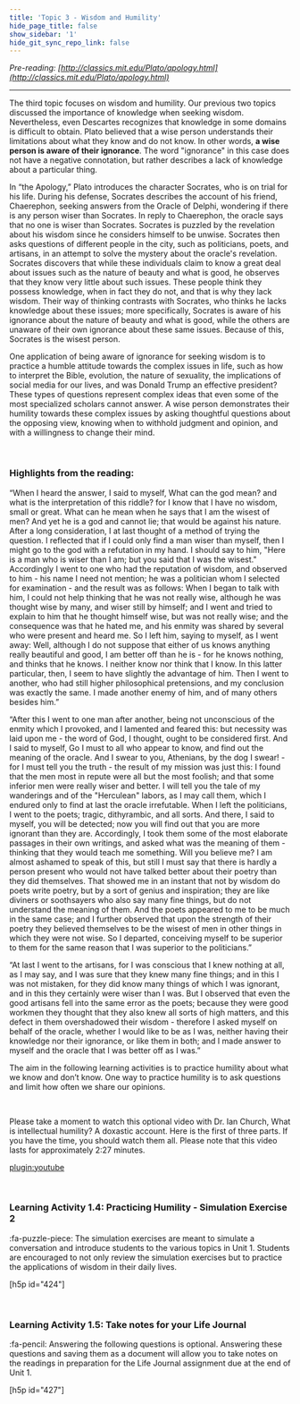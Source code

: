 ```yaml
---
title: 'Topic 3 - Wisdom and Humility'
hide_page_title: false
show_sidebar: '1'
hide_git_sync_repo_link: false
---
```




_Pre-reading: [http://classics.mit.edu/Plato/apology.html](http://classics.mit.edu/Plato/apology.html)_
_____________

The third topic focuses on wisdom and humility. Our previous two topics discussed the importance of knowledge when seeking wisdom. Nevertheless, even Descartes recognizes that knowledge in some domains is difficult to obtain. Plato believed that a wise person understands their limitations about what they know and do not know. In other words, **a wise person is aware of their ignorance**. The word "ignorance" in this case does not have a negative connotation, but rather describes a lack of knowledge about a particular thing.

In “the Apology,” Plato introduces the character Socrates, who is on trial for his life. During his defense, Socrates describes the account of his friend, Chaerephon, seeking answers from the Oracle of Delphi, wondering if there is any person wiser than Socrates. In reply to Chaerephon, the oracle says that no one is wiser than Socrates. Socrates is puzzled by the revelation about his wisdom since he considers himself to be unwise. Socrates then asks questions of different people in the city, such as politicians, poets, and artisans, in an attempt to solve the mystery about the oracle's revelation. Socrates discovers that while these individuals claim to know a great deal about issues such as the nature of beauty and what is good, he observes that they know very little about such issues. These people think they possess knowledge, when in fact they do not, and that is why they lack wisdom. Their way of thinking contrasts with Socrates, who thinks he lacks knowledge about these issues; more specifically, Socrates is aware of his ignorance about the nature of beauty and what is good, while the others are unaware of their own ignorance about these same issues. Because of this, Socrates is the wisest person.   

One application of being aware of ignorance for seeking wisdom is to practice a humble attitude towards the complex issues in life, such as how to interpret the Bible, evolution, the nature of sexuality, the implications of social media for our lives, and was Donald Trump an effective president? These types of questions represent complex ideas that even some of the most specialized scholars cannot answer. A wise person demonstrates their humility towards these complex issues by asking thoughtful questions about the opposing view, knowing when to withhold judgment and opinion, and with a willingness to change their mind.


&nbsp;

### Highlights from the reading:

“When I heard the answer, I said to myself, What can the god mean? and what is the interpretation of this riddle? for I know that I have no wisdom, small or great. What can he mean when he says that I am the wisest of men? And yet he is a god and cannot lie; that would be against his nature. After a long consideration, I at last thought of a method of trying the question. I reflected that if I could only find a man wiser than myself, then I might go to the god with a refutation in my hand. I should say to him, "Here is a man who is wiser than I am; but you said that I was the wisest." Accordingly I went to one who had the reputation of wisdom, and observed to him - his name I need not mention; he was a politician whom I selected for examination - and the result was as follows: When I began to talk with him, I could not help thinking that he was not really wise, although he was thought wise by many, and wiser still by himself; and I went and tried to explain to him that he thought himself wise, but was not really wise; and the consequence was that he hated me, and his enmity was shared by several who were present and heard me. So I left him, saying to myself, as I went away: Well, although I do not suppose that either of us knows anything really beautiful and good, I am better off than he is - for he knows nothing, and thinks that he knows. I neither know nor think that I know. In this latter particular, then, I seem to have slightly the advantage of him. Then I went to another, who had still higher philosophical pretensions, and my conclusion was exactly the same. I made another enemy of him, and of many others besides him.”

“After this I went to one man after another, being not unconscious of the enmity which I provoked, and I lamented and feared this: but necessity was laid upon me - the word of God, I thought, ought to be considered first. And I said to myself, Go I must to all who appear to know, and find out the meaning of the oracle. And I swear to you, Athenians, by the dog I swear! - for I must tell you the truth - the result of my mission was just this: I found that the men most in repute were all but the most foolish; and that some inferior men were really wiser and better. I will tell you the tale of my wanderings and of the "Herculean" labors, as I may call them, which I endured only to find at last the oracle irrefutable. When I left the politicians, I went to the poets; tragic, dithyrambic, and all sorts. And there, I said to myself, you will be detected; now you will find out that you are more ignorant than they are. Accordingly, I took them some of the most elaborate passages in their own writings, and asked what was the meaning of them - thinking that they would teach me something. Will you believe me? I am almost ashamed to speak of this, but still I must say that there is hardly a person present who would not have talked better about their poetry than they did themselves. That showed me in an instant that not by wisdom do poets write poetry, but by a sort of genius and inspiration; they are like diviners or soothsayers who also say many fine things, but do not understand the meaning of them. And the poets appeared to me to be much in the same case; and I further observed that upon the strength of their poetry they believed themselves to be the wisest of men in other things in which they were not wise. So I departed, conceiving myself to be superior to them for the same reason that I was superior to the politicians.”

“At last I went to the artisans, for I was conscious that I knew nothing at all, as I may say, and I was sure that they knew many fine things; and in this I was not mistaken, for they did know many things of which I was ignorant, and in this they certainly were wiser than I was. But I observed that even the good artisans fell into the same error as the poets; because they were good workmen they thought that they also knew all sorts of high matters, and this defect in them overshadowed their wisdom - therefore I asked myself on behalf of the oracle, whether I would like to be as I was, neither having their knowledge nor their ignorance, or like them in both; and I made answer to myself and the oracle that I was better off as I was.”

The aim in the following learning activities is to practice humility about what we know and don’t know. One way to practice humility is to ask questions and limit how often we share our opinions.

&nbsp;

Please take a moment to watch this optional video with Dr. Ian Church, What is intellectual humility? A doxastic account. Here is the first of three parts. If you have the time, you should watch them all. Please note that this video lasts for approximately 2:27 minutes.

[plugin:youtube](https://youtu.be/8CZIkGEJYRY)

&nbsp;

### Learning Activity 1.4: Practicing Humility - Simulation Exercise 2

:fa-puzzle-piece: The simulation exercises are meant to simulate a conversation and introduce students to the various topics in Unit 1. Students are encouraged to not only review the simulation exercises but to practice the applications of wisdom in their daily lives.

[h5p id="424"]

&nbsp;

### Learning Activity 1.5: Take notes for your Life Journal
:fa-pencil: Answering the following questions is optional. Answering these questions and saving them as a document will allow you to take notes on the readings in preparation for the Life Journal assignment due at the end of Unit 1.

[h5p id="427"]
